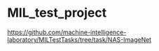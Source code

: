 # MIL_test_project
https://github.com/machine-intelligence-laboratory/MILTestTasks/tree/task/NAS-ImageNet
